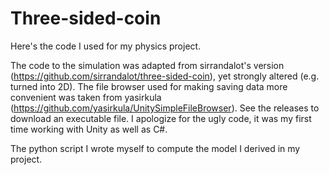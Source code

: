 # Three-sided-coin
Here's the code I used for my physics project.

The code to the simulation was adapted from sirrandalot's version (https://github.com/sirrandalot/three-sided-coin), yet strongly altered (e.g. turned into 2D). The file browser used for making saving data more convenient was taken from yasirkula (https://github.com/yasirkula/UnitySimpleFileBrowser).
See the releases to download an executable file.
I apologize for the ugly code, it was my first time working with Unity as well as C#.

The python script I wrote myself to compute the model I derived in my project.

